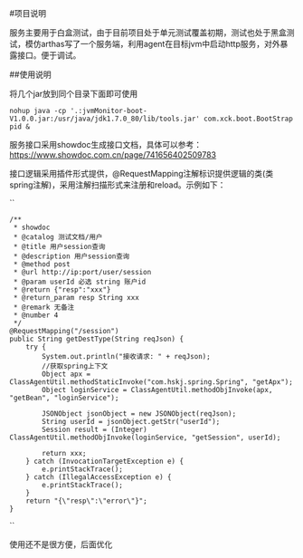 #项目说明

服务主要用于白盒测试，由于目前项目处于单元测试覆盖初期，测试也处于黑盒测试，模仿arthas写了一个服务端，利用agent在目标jvm中启动http服务，对外暴露接口。便于调试。

##使用说明

将几个jar放到同个目录下面即可使用

``nohup java -cp '.:jvmMonitor-boot-V1.0.0.jar:/usr/java/jdk1.7.0_80/lib/tools.jar' com.xck.boot.BootStrap pid &``

服务接口采用showdoc生成接口文档，具体可以参考：https://www.showdoc.com.cn/page/741656402509783

接口逻辑采用插件形式提供，@RequestMapping注解标识提供逻辑的类(类spring注解)，采用注解扫描形式来注册和reload。示例如下：

``

    /**
     * showdoc
     * @catalog 测试文档/用户
     * @title 用户session查询
     * @description 用户session查询
     * @method post
     * @url http://ip:port/user/session
     * @param userId 必选 string 账户id
     * @return {"resp":"xxx"}
     * @return_param resp String xxx
     * @remark 无备注
     * @number 4
     */
    @RequestMapping("/session")
    public String getDestType(String reqJson) {
        try {
            System.out.println("接收请求: " + reqJson);
            //获取spring上下文
            Object apx = ClassAgentUtil.methodStaticInvoke("com.hskj.spring.Spring", "getApx");
            Object loginService = ClassAgentUtil.methodObjInvoke(apx, "getBean", "loginService");

            JSONObject jsonObject = new JSONObject(reqJson);
            String userId = jsonObject.getStr("userId");
            Session result = (Integer) ClassAgentUtil.methodObjInvoke(loginService, "getSession", userId);

            return xxx;
        } catch (InvocationTargetException e) {
            e.printStackTrace();
        } catch (IllegalAccessException e) {
            e.printStackTrace();
        }
        return "{\"resp\":\"error\"}";
    }
    
``

使用还不是很方便，后面优化

